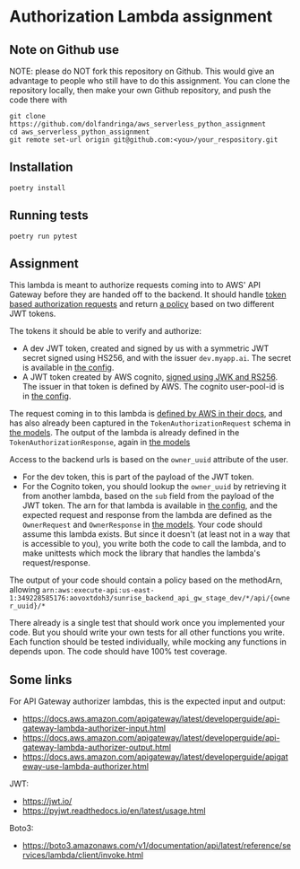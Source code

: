 # Authorization Lambda assignment

## Note on Github use
NOTE: please do NOT fork this repository on Github. This would give an advantage to people who still have to do this assignment.
You can clone the repository locally, then make your own Github repository, and push the code there with

```
git clone https://github.com/dolfandringa/aws_serverless_python_assignment
cd aws_serverless_python_assignment
git remote set-url origin git@github.com:<you>/your_respository.git
```

## Installation

```shell
poetry install
```

## Running tests

```shell
poetry run pytest
```

## Assignment
This lambda is meant to authorize requests coming into to AWS' API Gateway before they are handed off to the backend. It should handle [token based authorization requests](https://docs.aws.amazon.com/apigateway/latest/developerguide/apigateway-use-lambda-authorizer.html) and return [a policy](https://docs.aws.amazon.com/apigateway/latest/developerguide/api-gateway-lambda-authorizer-output.html) based on two different JWT tokens.

The tokens it should be able to verify and authorize:
* A dev JWT token, created and signed by us with a symmetric JWT secret signed using HS256, and with the issuer `dev.myapp.ai`. The secret is available in [the config](src/authorizer_lambda/config.py).
* A JWT token created by AWS cognito, [signed using JWK and RS256](https://docs.aws.amazon.com/cognito/latest/developerguide/amazon-cognito-user-pools-using-tokens-verifying-a-jwt.html). The issuer in that token is defined by AWS. The cognito user-pool-id is in [the config](src/authorizer_lambda/config.py).

The request coming in to this lambda is [defined by AWS in their docs](https://docs.aws.amazon.com/apigateway/latest/developerguide/api-gateway-lambda-authorizer-input.html), and has also already been captured in the `TokenAuthorizationRequest` schema in [the models](src/authorizer_lambda/models.py). The output of the lambda is already defined in the `TokenAuthorizationResponse`, again in [the models](src/authorizer_lambda/models.py)

Access to the backend urls is based on the `owner_uuid` attribute of the user.
* For the dev token, this is part of the payload of the JWT token.
* For the Cognito token, you should lookup the `owner_uuid` by retrieving it from another lambda, based on the `sub` field from the payload of the JWT token. The arn for that lambda is available in [the config](src/authorizer_lambda/config.py), and the expected request and response from the lambda are defined as the `OwnerRequest` and `OwnerResponse` in [the models](src/authorizer_lambda/models.py). Your code should assume this lambda exists. But since it doesn't (at least not in a way that is accessible to you), you write both the code to call the lambda, and to make unittests which mock the library that handles the lambda's request/response.

The output of your code should contain a policy based on the methodArn, allowing `arn:aws:execute-api:us-east-1:349228585176:aovoxtdoh3/sunrise_backend_api_gw_stage_dev/*/api/{owner_uuid}/*`

There already is a single test that should work once you implemented your code. But you should write your own tests for all other functions you write. Each function should be tested individually, while mocking any functions in depends upon. The code should have 100% test coverage.

## Some links

For API Gateway authorizer lambdas, this is the expected input and output:
* https://docs.aws.amazon.com/apigateway/latest/developerguide/api-gateway-lambda-authorizer-input.html
* https://docs.aws.amazon.com/apigateway/latest/developerguide/api-gateway-lambda-authorizer-output.html
* https://docs.aws.amazon.com/apigateway/latest/developerguide/apigateway-use-lambda-authorizer.html

JWT:
* https://jwt.io/
* https://pyjwt.readthedocs.io/en/latest/usage.html

Boto3:
* https://boto3.amazonaws.com/v1/documentation/api/latest/reference/services/lambda/client/invoke.html
